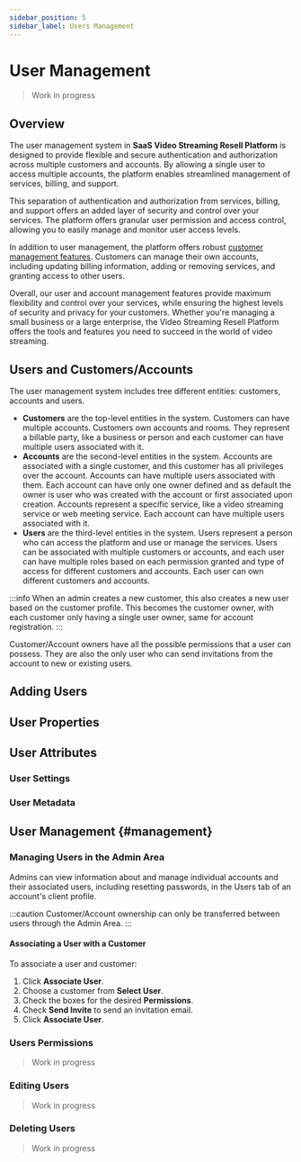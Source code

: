 ```yaml
---
sidebar_position: 5
sidebar_label: Users Management
---
```


# User Management 

> Work in progress

## Overview

The user management system in **SaaS Video Streaming Resell Platform** is designed to provide flexible and secure authentication and authorization across multiple customers and accounts. By allowing a single user to access multiple accounts, the platform enables streamlined management of services, billing, and support.

This separation of authentication and authorization from services, billing, and support offers an added layer of security and control over your services. The platform offers granular user permission and access control, allowing you to easily manage and monitor user access levels.

In addition to user management, the platform offers robust [customer management features](/docs/admin/customers). Customers can manage their own accounts, including updating billing information, adding or removing services, and granting access to other users.

Overall, our user and account management features provide maximum flexibility and control over your services, while ensuring the highest levels of security and privacy for your customers. Whether you're managing a small business or a large enterprise, the Video Streaming Resell Platform offers the tools and features you need to succeed in the world of video streaming.

## Users and Customers/Accounts

The user management system includes tree different entities: customers, accounts and users.

* **Customers** are the top-level entities in the system. Customers can have multiple accounts. Customers own accounts and rooms. They represent a billable party, like a business or person and each customer can have multiple users associated with it.
* **Accounts** are the second-level entities in the system. Accounts are associated with a single customer, and this customer has all privileges over the account. Accounts can have multiple users associated with them. Each account can have only one owner defined and as default the owner is user who was created with the account or first associated upon creation. Accounts represent a specific service, like a video streaming service or web meeting service. Each account can have multiple users associated with it.
* **Users** are the third-level entities in the system. Users represent a person who can access the platform and use or manage the services. Users can be associated with multiple customers or accounts, and each user can have multiple roles based on each permission granted and type of access for different customers and accounts. Each user can own different customers and accounts.

:::info
When an admin creates a new customer, this also creates a new user based on the customer profile. This becomes the customer owner, with each customer only having a single user owner, same for account registration.
:::

Customer/Account owners have all the possible permissions that a user can possess. They are also the only user who can send invitations from the account to new or existing users.

## Adding Users

## User Properties

## User Attributes

### User Settings

### User Metadata

## User Management {#management}

### Managing Users in the Admin Area

Admins can view information about and manage individual accounts and their associated users, including resetting passwords, in the Users tab of an account's client profile.

:::caution
Customer/Account ownership can only be transferred between users through the Admin Area.
:::

#### Associating a User with a Customer

To associate a user and customer:

1. Click **Associate User**.
2. Choose a customer from **Select User**.
3. Check the boxes for the desired **Permissions**.
4. Check **Send Invite** to send an invitation email.
5. Click **Associate User**.

### Users Permissions

> Work in progress

### Editing Users

> Work in progress

### Deleting Users

> Work in progress